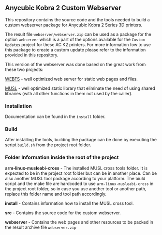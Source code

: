 ## Anycubic Kobra 2 Custom Webserver

This repository contains the source code and the tools needed to build a custom webserver package for Anycubic Kobra 2 Series 3D printers.

The result file `webserver/webserver.zip` can be used as a package for the option `webserver` which is a part of the options available for the `Custom Updates` project for these AC K2 printers. For more information fow to use this package to create a custom update please refer to the information provided in [this repository](https://github.com/ultimateshadsform/Anycubic-Kobra-2-Series-Tools).

This version of the webserver was done based on the great work from these two projects:

[WEBFS](https://linux.bytesex.org/misc/webfs.html) - well optimized web server for static web pages and files.

[MUSL](https://musl.libc.org) - well optimized static library that eliminate the need of using shared libraries (with all other functions in them not used by the caller).

### Installation

Documentation can be found in the `install` folder.

### Build

After installing the tools, building the package can be done by executing the script `build.sh` from the project root folder.

### Folder Information inside the root of the project

**arm-linux-musleabi-cross** - The installed MUSL cross tools folder. It is expected to be in the project root folder but can be in another place. Can be also another MUSL tool package according to your platform. The biuld script and the make file are hardcoded to use `arm-linux-musleabi-cross` in the project root folder, so in case you use another tool or another path, replace this folder name and tool path accordingly.

**install** - Contains information how to install the MUSL cross tool.

**src** - Contains the source code for the custom webserver.

**webserver** - Contains the web pages and other resources to be packed in the result archive file `webserver.zip`
